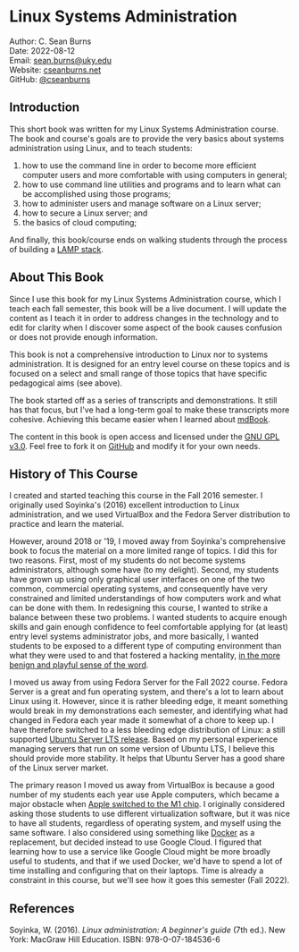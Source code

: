 # Linux Systems Administration

Author: C. Sean Burns  
Date: 2022-08-12  
Email: [sean.burns@uky.edu](sean.burns@uky.edu)  
Website: [cseanburns.net](https://cseanburns.net)  
GitHub: [@cseanburns](https://github.com/cseanburns)  

## Introduction

This short book was written for my
Linux Systems Administration course.
The book and course's goals are to
provide the very basics about systems
administration using Linux, and
to teach students:

1. how to use the command line in order to become more efficient computer users
   and more comfortable with using computers in general;
2. how to use command line utilities and programs and to learn what can be
   accomplished using those programs;
3. how to administer users and manage software on a Linux server;
4. how to secure a Linux server; and
6. the basics of cloud computing;

And finally, this book/course ends on walking students
through the process of building a [LAMP stack][lampWikipedia].

## About This Book

Since I use this book for my Linux Systems Administration course,
which I teach each fall semester,
this book will be a live document.
I will update the content as I teach it in order
to address changes in the technology and to
edit for clarity when I discover some aspect
of the book causes confusion or
does not provide enough information.

This book is not a
comprehensive introduction to Linux nor
to systems administration.
It is designed for an entry level course on these topics and
is focused on a select and small range of those topics that
have specific pedagogical aims (see above).

The book started off as a series of transcripts and
demonstrations.
It still has that focus, but
I've had a long-term goal to make these transcripts
more cohesive.
Achieving this became easier when I learned about
[mdBook][mdbook].

The content in this book is open access and
licensed under the [GNU GPL v3.0][gplrepo].
Feel free to fork it on [GitHub][linuxSysAdmin] and
modify it for your own needs.

## History of This Course

I created and started teaching this course in the Fall 2016 semester.
I originally used Soyinka's (2016) excellent
introduction to Linux administration, and
we used VirtualBox and the Fedora Server distribution
to practice and learn the material.

However, around 2018 or '19,
I moved away from Soyinka's comprehensive book to
focus the material on a more limited range of topics.
I did this for two reasons.
First, most of my students do not
become systems administrators,
although some have (to my delight).
Second, my students have grown up using only
graphical user interfaces on one of the two common,
commercial operating systems, and
consequently have very constrained and limited understandings
of how computers work and what can be done with them.
In redesigning this course,
I wanted to strike a balance between these two problems.
I wanted students to acquire enough skills and
gain enough confidence to feel comfortable applying for 
(at least) entry level systems administrator jobs, and
more basically,
I wanted students to be exposed to a different
type of computing environment than what they were used to
and that fostered a hacking mentality,
[in the more benign and playful sense of the word][hackerJargon].

I moved us away from using
Fedora Server for the Fall 2022 course.
Fedora Server is a great and fun operating system, and
there's a lot to learn about Linux using it.
However, since it is rather bleeding edge, it 
meant something would break in my demonstrations each semester, and
identifying what had changed in Fedora
each year made it somewhat of a chore to keep up.
I have therefore switched to a less bleeding edge
distribution of Linux: a still supported
[Ubuntu Server LTS release][ubuntuLTS].
Based on my personal experience managing servers
that run on some version of Ubuntu LTS,
I believe this should provide more stability.
It helps that Ubuntu Server has a good share of the
Linux server market.

The primary reason I moved us away from VirtualBox is because 
a good number of my students each year use Apple computers, which
became a major obstacle when
[Apple switched to the M1 chip][m1StackOverflow].
I originally considered asking those students
to use different virtualization software, but
it was nice to have all students,
regardless of operating system, and myself using the
same software.
I also considered using something like [Docker][docker]
as a replacement, but
decided instead to use Google Cloud.
I figured that learning how to use a
service like Google Cloud might be more broadly useful
to students, and
that if we used Docker,
we'd have to spend a lot of time installing and
configuring that on their laptops.
Time is already a constraint in this course, but
we'll see how it goes this semester (Fall 2022).

## References

Soyinka, W. (2016). *Linux administration: A beginner's guide* (7th ed.). New
York: MacGraw Hill Education. ISBN: 978-0-07-184536-6

[lampWikipedia]:https://en.wikipedia.org/wiki/LAMP_(software_bundle)
[hackerJargon]:http://www.catb.org/jargon/html/H/hacker.html
[ubuntuLTS]:https://ubuntu.com/blog/what-is-an-ubuntu-lts-release
[m1StackOverflow]:https://apple.stackexchange.com/questions/422565/does-virtualbox-run-on-apple-silicon
[docker]:https://www.docker.com/
[mdbook]:https://github.com/rust-lang/mdBook
[linuxSysAdmin]:https://github.com/cseanburns/linux_sysadmin
[gplrepo]:https://github.com/cseanburns/linux_sysadmin/blob/master/LICENSE
